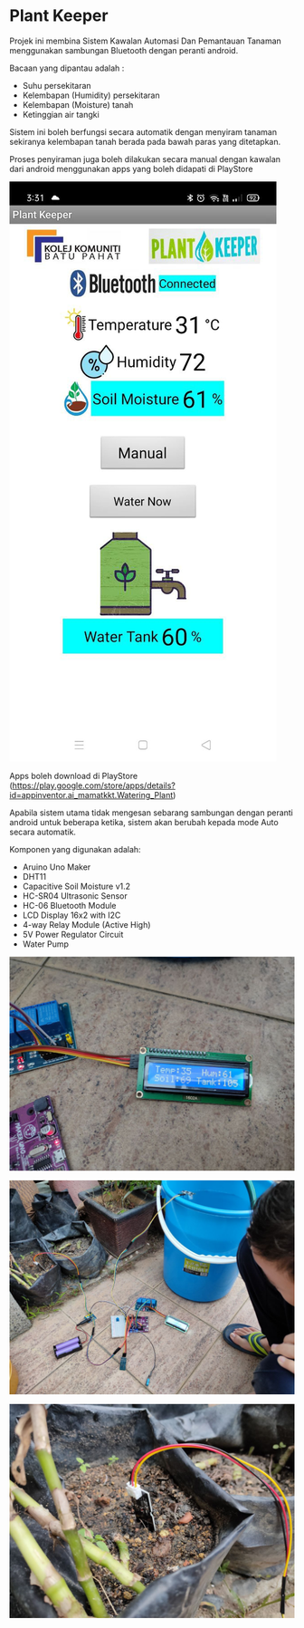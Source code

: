 # Plant Keeper
Projek ini membina Sistem Kawalan Automasi Dan Pemantauan Tanaman menggunakan sambungan Bluetooth dengan peranti android.

Bacaan yang dipantau adalah :
- Suhu persekitaran
- Kelembapan (Humidity) persekitaran
- Kelembapan (Moisture) tanah
- Ketinggian air tangki

Sistem ini boleh berfungsi secara automatik dengan menyiram tanaman sekiranya kelembapan tanah berada pada bawah paras yang ditetapkan.

Proses penyiraman juga boleh dilakukan secara manual dengan kawalan dari android menggunakan apps yang boleh didapati di PlayStore

![PlantKeeperBluetooth](/Plant_Keeper_Bluetooth/Image/01.jpg)

Apps boleh download di PlayStore
(https://play.google.com/store/apps/details?id=appinventor.ai_mamatkkt.Watering_Plant)

Apabila sistem utama tidak mengesan sebarang sambungan dengan peranti android untuk beberapa ketika, sistem akan berubah kepada mode Auto secara automatik.

Komponen yang digunakan adalah:
- Aruino Uno Maker
- DHT11
- Capacitive Soil Moisture v1.2
- HC-SR04 Ultrasonic Sensor
- HC-06 Bluetooth Module
- LCD Display 16x2 with I2C
- 4-way Relay Module (Active High)
- 5V Power Regulator Circuit
- Water Pump

![PlantKeeperBluetooth](/Plant_Keeper_Bluetooth/Image/photo02.jpg)

![PlantKeeperBluetooth](/Plant_Keeper_Bluetooth/Image/photo01.jpg)

![PlantKeeperBluetooth](/Plant_Keeper_Bluetooth/Image/photo03.jpg)
